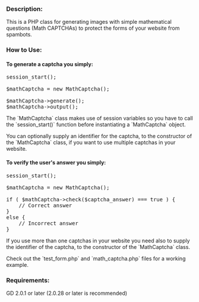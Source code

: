 <html>
<head>
<meta http-equiv="Content-Type" content="text/html; charset=UTF-8">
</head>

<body>

<h3>Description:</h3>
<p>
This is a PHP class for generating images with simple mathematical questions (Math CAPTCHAs) to protect the forms of your website from spambots.
</p>


<h3>How to Use:</h3>

<h4>To generate a captcha you simply:</h4>

<pre>
session_start();

$mathCaptcha = new MathCaptcha();

$mathCaptcha->generate();
$mathCaptcha->output();
</pre>

<p>
The `MathCaptcha` class makes use of session variables so you have to call the `session_start()` function before instantiating a `MathCaptcha` object.
</p>

<p>
You can optionally supply an identifier for the captcha, to the constructor of the `MathCaptcha` class, if you want to use multiple captchas in your website.
</p>

<h4>To verify the user's answer you simply:</h4>

<pre>
session_start();

$mathCaptcha = new MathCaptcha();

if ( $mathCaptcha->check($captcha_answer) === true ) {
	// Correct answer
}
else {
	// Incorrect answer
}
</pre>

<p>
If you use more than one captchas in your website you need also to supply the identifier of the captcha, to the constructor of the `MathCaptcha` class.
</p>

<p>
Check out the `test_form.php` and `math_captcha.php` files for a working example.
</p>


<h3>Requirements:</h3>
<p>
GD 2.0.1 or later (2.0.28 or later is recommended)
</p>
</body>
</html>

